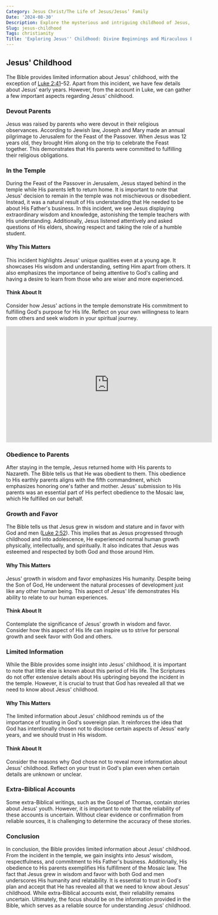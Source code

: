 ```yaml
---
Category: Jesus Christ/The Life of Jesus/Jesus’ Family
Date: '2024-08-30'
Description: Explore the mysterious and intriguing childhood of Jesus, delving into historical accounts and biblical narratives, to uncover fascinating insights into his early life.
Slug: jesus-childhood
Tags: christianity
Title: 'Exploring Jesus'' Childhood: Divine Beginnings and Miraculous Encounters'
---
```


## Jesus' Childhood

The Bible provides limited information about Jesus' childhood, with the exception of [Luke 2:41](https://www.bibleref.com/Luke/2/Luke-2-41.html)–52. Apart from this incident, we have few details about Jesus' early years. However, from the account in Luke, we can gather a few important aspects regarding Jesus' childhood.

### Devout Parents

Jesus was raised by parents who were devout in their religious observances. According to Jewish law, Joseph and Mary made an annual pilgrimage to Jerusalem for the Feast of the Passover. When Jesus was 12 years old, they brought Him along on the trip to celebrate the Feast together. This demonstrates that His parents were committed to fulfilling their religious obligations.

### In the Temple

During the Feast of the Passover in Jerusalem, Jesus stayed behind in the temple while His parents left to return home. It is important to note that Jesus' decision to remain in the temple was not mischievous or disobedient. Instead, it was a natural result of His understanding that He needed to be about His Father's business. In this incident, we see Jesus displaying extraordinary wisdom and knowledge, astonishing the temple teachers with His understanding. Additionally, Jesus listened attentively and asked questions of His elders, showing respect and taking the role of a humble student.

#### Why This Matters

This incident highlights Jesus' unique qualities even at a young age. It showcases His wisdom and understanding, setting Him apart from others. It also emphasizes the importance of being attentive to God's calling and having a desire to learn from those who are wiser and more experienced.

#### Think About It

Consider how Jesus' actions in the temple demonstrate His commitment to fulfilling God's purpose for His life. Reflect on your own willingness to learn from others and seek wisdom in your spiritual journey.


<iframe width="560" height="315" src="https://www.youtube.com/embed/_2SjYr4Iw2w" frameborder="0" allow="autoplay; encrypted-media" allowfullscreen></iframe>


### Obedience to Parents

After staying in the temple, Jesus returned home with His parents to Nazareth. The Bible tells us that He was obedient to them. This obedience to His earthly parents aligns with the fifth commandment, which emphasizes honoring one's father and mother. Jesus' submission to His parents was an essential part of His perfect obedience to the Mosaic law, which He fulfilled on our behalf.

### Growth and Favor

The Bible tells us that Jesus grew in wisdom and stature and in favor with God and men ([Luke 2:52](https://www.bibleref.com/Luke/2/Luke-2-52.html)). This implies that as Jesus progressed through childhood and into adolescence, He experienced normal human growth physically, intellectually, and spiritually. It also indicates that Jesus was esteemed and respected by both God and those around Him.

#### Why This Matters

Jesus' growth in wisdom and favor emphasizes His humanity. Despite being the Son of God, He underwent the natural processes of development just like any other human being. This aspect of Jesus' life demonstrates His ability to relate to our human experiences.

#### Think About It

Contemplate the significance of Jesus' growth in wisdom and favor. Consider how this aspect of His life can inspire us to strive for personal growth and seek favor with God and others.

### Limited Information

While the Bible provides some insight into Jesus' childhood, it is important to note that little else is known about this period of His life. The Scriptures do not offer extensive details about His upbringing beyond the incident in the temple. However, it is crucial to trust that God has revealed all that we need to know about Jesus' childhood.

#### Why This Matters

The limited information about Jesus' childhood reminds us of the importance of trusting in God's sovereign plan. It reinforces the idea that God has intentionally chosen not to disclose certain aspects of Jesus' early years, and we should trust in His wisdom.

#### Think About It

Consider the reasons why God chose not to reveal more information about Jesus' childhood. Reflect on your trust in God's plan even when certain details are unknown or unclear.

### Extra-Biblical Accounts

Some extra-Biblical writings, such as the Gospel of Thomas, contain stories about Jesus' youth. However, it is important to note that the reliability of these accounts is uncertain. Without clear evidence or confirmation from reliable sources, it is challenging to determine the accuracy of these stories.

### Conclusion

In conclusion, the Bible provides limited information about Jesus' childhood. From the incident in the temple, we gain insights into Jesus' wisdom, respectfulness, and commitment to His Father's business. Additionally, His obedience to His parents exemplifies His fulfillment of the Mosaic law. The fact that Jesus grew in wisdom and favor with both God and men underscores His humanity and relatability. It is essential to trust in God's plan and accept that He has revealed all that we need to know about Jesus' childhood. While extra-Biblical accounts exist, their reliability remains uncertain. Ultimately, the focus should be on the information provided in the Bible, which serves as a reliable source for understanding Jesus' childhood.